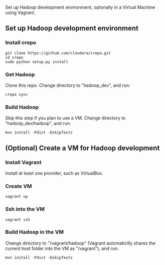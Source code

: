Set up Hadoop development environment, optonally in a Virtual Machine using Vagrant.

## Set up Hadoop development environment

### Install crepo
	git clone https://github.com/cloudera/crepo.git
	cd crepo
	sudo python setup.py install

### Get Hadoop
Clone this repo. Change directory to "hadoop_dev", and run:

	crepo sync

### Build Hadoop
Skip this step if you plan to use a VM. Change directory to "hadoop_dev/hadoop", and run:

	mvn install -Pdist -DskipTests

## (Optional) Create a VM for Hadoop development

### Install Vagrant
Install at least one provider, such as VirtualBox.

### Create VM
	vagrant up

### Ssh into the VM
	vagrant ssh

### Build Hadoop in the VM
Change directory to "/vagrant/hadoop" (Vagrant automaticilly shares the current host folder into the VM as "/vagrant"), and run:

	mvn install -Pdist -DskipTests
